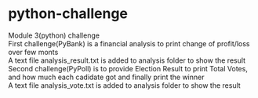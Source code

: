 # python-challenge                                                                                                                                      
Module 3(python) challenge                                                                                                            
First challenge(PyBank) is a financial analysis to print change of profit/loss over few monts                                                
  A text file analysis_result.txt is added to analysis folder to show the result                                                            
Second challenge(PyPoll) is to provide Election Result to print Total Votes, and how much each cadidate got and finally print the winner                
  A text file analysis_vote.txt is added to analysis folder to show the result
